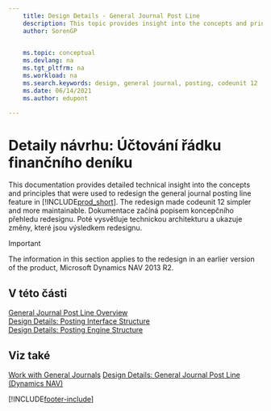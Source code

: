 ```yaml
---
    title: Design Details - General Journal Post Line
    description: This topic provides insight into the concepts and principles that are used to redesign the general journal posting line feature in Business Central.
    author: SorenGP

    
    ms.topic: conceptual
    ms.devlang: na
    ms.tgt_pltfrm: na
    ms.workload: na
    ms.search.keywords: design, general journal, posting, codeunit 12
    ms.date: 06/14/2021
    ms.author: edupont

---
```

# Detaily návrhu: Účtování řádku finančního deníku

This documentation provides detailed technical insight into the concepts and principles that were used to redesign the general journal posting line feature in [!INCLUDE[prod_short](includes/prod_short.md)]. The redesign made codeunit 12 simpler and more maintainable. Dokumentace začíná popisem koncepčního přehledu redesignu. Poté vysvětluje technickou architekturu a ukazuje změny, které jsou výsledkem redesignu.

> [!IMPORTANT]
> The information in this section applies to the redesign in an earlier version of the product, Microsoft Dynamics NAV 2013 R2.

## V této části

[General Journal Post Line Overview](design-details-general-journal-post-line-overview.md)  
[Design Details: Posting Interface Structure](design-details-posting-interface-structure.md)  
[Design Details: Posting Engine Structure](design-details-posting-engine-structure.md)

## Viz také

[Work with General Journals](ui-work-general-journals.md)
[Design Details: General Journal Post Line (Dynamics NAV)](/dynamics-nav-app/design-details-general-journal-post-line)

[!INCLUDE[footer-include](includes/footer-banner.md)]